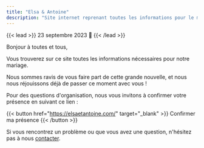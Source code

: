```yaml
---
title: "Elsa & Antoine"
description: "Site internet reprenant toutes les informations pour le mariage d'Elsa et Antoine"
---
```


{{< lead >}}
23 septembre 2023 :ring:
{{< /lead >}}

Bonjour à toutes et tous,

Vous trouverez sur ce site toutes les informations nécessaires pour notre mariage.

Nous sommes ravis de vous faire part de cette grande nouvelle, et nous nous réjouissons déjà de passer ce moment avec vous !

Pour des questions d'organisation, nous vous invitons à confirmer votre présence en suivant ce lien :

{{< button href="https://elsaetantoine.com/" target="_blank" >}}
Confirmer ma présence
{{< /button >}}

Si vous rencontrez un problème ou que vous avez une question, n'hésitez pas à nous [contacter](/contact/).
